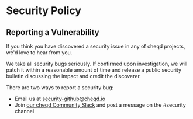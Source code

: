 # Security Policy

## Reporting a Vulnerability

If you think you have discovered a security issue in any of cheqd projects, we'd love to hear from you.

We take all security bugs seriously. If confirmed upon investigation, we will patch it within a reasonable amount of time and release a public security bulletin discussing the impact and credit the discoverer.

There are two ways to report a security bug:

* Email us at [security-github@cheqd.io](mailto:security-github@cheqd.io)
* Join [our cheqd Community Slack](http://cheqd.link/join-cheqd-slack) and post a message on the \#security channel

